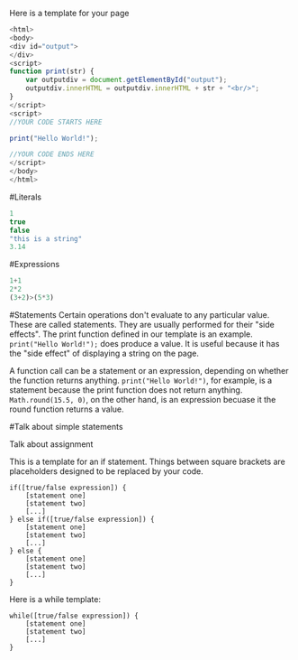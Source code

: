 Here is a template for your page

```javascript
<html>
<body>
<div id="output">
</div>
<script>
function print(str) {
	var outputdiv = document.getElementById("output");
	outputdiv.innerHTML = outputdiv.innerHTML + str + "<br/>";
}
</script>
<script>
//YOUR CODE STARTS HERE

print("Hello World!");

//YOUR CODE ENDS HERE
</script>
</body>
</html>
```
#Literals
```javascript
1
true
false
"this is a string"
3.14
```

#Expressions
```javascript
1+1
2*2
(3+2)>(5*3)
```

#Statements
Certain operations don't evaluate to any particular value. These are called statements. They are usually performed for their "side effects". The print function defined in our template is an example. `print("Hello World!");` does produce a value. It is useful because it has the "side effect" of displaying a string on the page.

A function call can be a statement or an expression, depending on whether the function returns anything. `print("Hello World!")`, for example, is a statement because the print function does not return anything. `Math.round(15.5, 0)`, on the other hand, is an expression becuase it the round function returns a value.

#Talk about simple statements

Talk about assignment

This is a template for an if statement. Things between square brackets are placeholders designed to be replaced by your code.

```
if([true/false expression]) {
	[statement one]
	[statement two]
	[...]
} else if([true/false expression]) {
	[statement one]
	[statement two]
	[...]
} else {
	[statement one]
	[statement two]
	[...]
}
```

Here is a while template:
```
while([true/false expression]) {
	[statement one]
	[statement two]
	[...]
}
```
